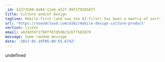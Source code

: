 ```yaml
---
_id: 42273500-de04-11e6-a527-99f27920587f
title: Culture and/of Design
tagline: Mobile-first (and now too AI-first) has been a mantra of sorts in design
url: 'https://soundcloud.com/a16z/mobile-design-culture-product'
section: listen
email: a829df4f1790ff6fd5d8c526f7502879
message: Some random message
date: '2017-01-19T05:00:55.674Z'
---
```

undefined
